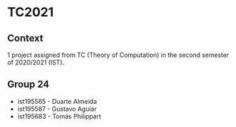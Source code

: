 # TC2021

## Context
1 project assigned from TC (Theory of Computation) in the second semester of 2020/2021 (IST).

## Group 24
- ist195565 - Duarte Almeida
- ist195587 - Gustavo Aguiar
- ist195683 - Tomás Philippart
